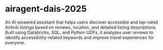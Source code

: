# airagent-dais-2025
An AI-powered assistant that helps users discover accessible and top-rated Airbnb listings based on reviews, location, and detailed listing descriptions. Built using Databricks, SQL, and Python UDFs, it analyzes user reviews to identify accessibility-related keywords and improve travel experiences for everyone.
